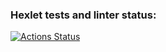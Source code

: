 ### Hexlet tests and linter status:
[![Actions Status](https://github.com/Out0fName/python-project-49/actions/workflows/hexlet-check.yml/badge.svg)](https://github.com/Out0fName/python-project-49/actions)
